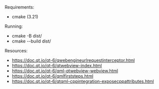 Requirements:

- cmake (3.21)


Running:

- cmake -B dist/
- cmake --build dist/


Resources:

- https://doc.qt.io/qt-6/qwebengineurlrequestinterceptor.html
- https://doc.qt.io/qt-6/qtwebview-index.html
- https://doc.qt.io/qt-6/qml-qtwebview-webview.html
- https://doc.qt.io/qt-6/qmlfirststeps.html
- https://doc.qt.io/qt-6/qtqml-cppintegration-exposecppattributes.html
